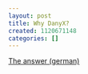 ```yaml
---
layout: post
title: Why DanyX?
created: 1120671148
categories: []
---
```

<a href="http://www.wizards23.net/index.rhtml?ent_name=danyx" target="_blank" title="DanyX on wizards23">The answer (german)</a><br />

